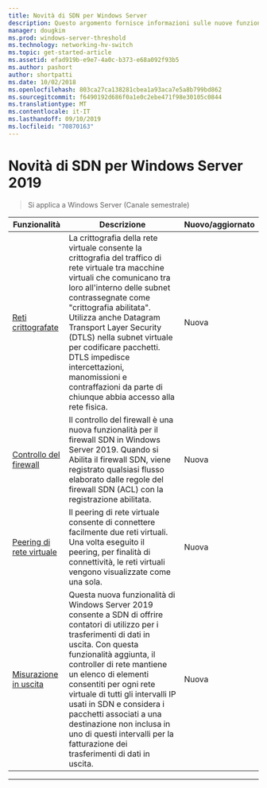 ```yaml
---
title: Novità di SDN per Windows Server
description: Questo argomento fornisce informazioni sulle nuove funzionalità di Software Defined Networking per Windows Server 1709
manager: dougkim
ms.prod: windows-server-threshold
ms.technology: networking-hv-switch
ms.topic: get-started-article
ms.assetid: efad919b-e9e7-4a0c-b373-e68a092f93b5
ms.author: pashort
author: shortpatti
ms.date: 10/02/2018
ms.openlocfilehash: 803ca27ca138281cbea1a93aca7e5a8b799bd862
ms.sourcegitcommit: f6490192d686f0a1e0c2ebe471f98e30105c0844
ms.translationtype: MT
ms.contentlocale: it-IT
ms.lasthandoff: 09/10/2019
ms.locfileid: "70870163"
---
```

# <a name="whats-new-in-sdn-for-windows-server-2019"></a>Novità di SDN per Windows Server 2019

>Si applica a Windows Server (Canale semestrale)


|                         **Funzionalità**                          |                                                                                                                                                                                         **Descrizione**                                                                                                                                                                                         | **Nuovo/aggiornato** |
|--------------------------------------------------------------|-------------------------------------------------------------------------------------------------------------------------------------------------------------------------------------------------------------------------------------------------------------------------------------------------------------------------------------------------------------------------------------------------|-----------------|
| [Reti crittografate](vnet-encryption/sdn-vnet-encryption.md) | La crittografia della rete virtuale consente la crittografia del traffico di rete virtuale tra macchine virtuali che comunicano tra loro all'interno delle subnet contrassegnate come "crittografia abilitata". Utilizza anche Datagram Transport Layer Security (DTLS) nella subnet virtuale per codificare pacchetti. DTLS impedisce intercettazioni, manomissioni e contraffazioni da parte di chiunque abbia accesso alla rete fisica. |       Nuova       |
|    [Controllo del firewall](security/sdn-firewall-auditing.md)    |                                                                                            Il controllo del firewall è una nuova funzionalità per il firewall SDN in Windows Server 2019. Quando si Abilita il firewall SDN, viene registrato qualsiasi flusso elaborato dalle regole del firewall SDN (ACL) con la registrazione abilitata.                                                                                            |       Nuova       |
| [Peering di rete virtuale](vnet-peering/sdn-vnet-peering.md)  |                                                                                                                      Il peering di rete virtuale consente di connettere facilmente due reti virtuali. Una volta eseguito il peering, per finalità di connettività, le reti virtuali vengono visualizzate come una sola.                                                                                                                      |       Nuova       |
|           [Misurazione in uscita](manage/sdn-egress.md)            |                  Questa nuova funzionalità di Windows Server 2019 consente a SDN di offrire contatori di utilizzo per i trasferimenti di dati in uscita. Con questa funzionalità aggiunta, il controller di rete mantiene un elenco di elementi consentiti per ogni rete virtuale di tutti gli intervalli IP usati in SDN e considera i pacchetti associati a una destinazione non inclusa in uno di questi intervalli per la fatturazione dei trasferimenti di dati in uscita.                   |       Nuova       |

---



